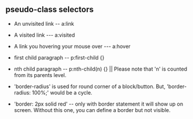 pseudo-class selectors
-----------------------------------

- An unvisited link -- a:link
- A visited link --- a:visited
- A link you hovering your mouse over --- a:hover
- first child paragraph -- p:first-child {}
- nth child paragraph -- p:nth-child(n) {}     || Please note that 'n' is counted from its parents level.

- 'border-radius' is used for round corner of a block/button. But, 'border-radius: 100%;' would be a cycle.
- 'border: 2px solid red'  -- only with border statement it will show up on screen. Without this one, you can define a border but not visible.
